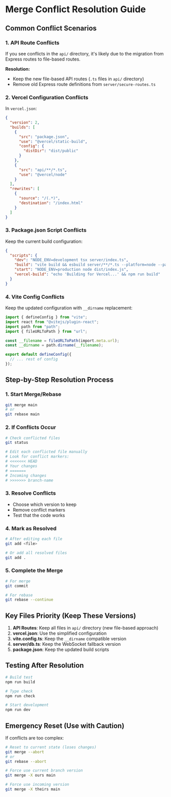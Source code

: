 # Merge Conflict Resolution Guide

## Common Conflict Scenarios

### 1. **API Route Conflicts**

If you see conflicts in the `api/` directory, it's likely due to the migration from Express routes to file-based routes.

**Resolution:**
- Keep the new file-based API routes (`.ts` files in `api/` directory)
- Remove old Express route definitions from `server/secure-routes.ts`

### 2. **Vercel Configuration Conflicts**

In `vercel.json`:
```json
{
  "version": 2,
  "builds": [
    {
      "src": "package.json",
      "use": "@vercel/static-build",
      "config": {
        "distDir": "dist/public"
      }
    },
    {
      "src": "api/**/*.ts",
      "use": "@vercel/node"
    }
  ],
  "rewrites": [
    {
      "source": "/(.*)",
      "destination": "/index.html"
    }
  ]
}
```

### 3. **Package.json Script Conflicts**

Keep the current build configuration:
```json
{
  "scripts": {
    "dev": "NODE_ENV=development tsx server/index.ts",
    "build": "vite build && esbuild server/**/*.ts --platform=node --packages=external --format=esm --outdir=dist --target=node18",
    "start": "NODE_ENV=production node dist/index.js",
    "vercel-build": "echo 'Building for Vercel...' && npm run build"
  }
}
```

### 4. **Vite Config Conflicts**

Keep the updated configuration with `__dirname` replacement:
```typescript
import { defineConfig } from "vite";
import react from "@vitejs/plugin-react";
import path from "path";
import { fileURLToPath } from "url";

const __filename = fileURLToPath(import.meta.url);
const __dirname = path.dirname(__filename);

export default defineConfig({
  // ... rest of config
});
```

## Step-by-Step Resolution Process

### 1. Start Merge/Rebase
```bash
git merge main
# or
git rebase main
```

### 2. If Conflicts Occur
```bash
# Check conflicted files
git status

# Edit each conflicted file manually
# Look for conflict markers:
# <<<<<<< HEAD
# Your changes
# =======
# Incoming changes
# >>>>>>> branch-name
```

### 3. Resolve Conflicts
- Choose which version to keep
- Remove conflict markers
- Test that the code works

### 4. Mark as Resolved
```bash
# After editing each file
git add <file>

# Or add all resolved files
git add .
```

### 5. Complete the Merge
```bash
# For merge
git commit

# For rebase
git rebase --continue
```

## Key Files Priority (Keep These Versions)

1. **API Routes**: Keep all files in `api/` directory (new file-based approach)
2. **vercel.json**: Use the simplified configuration
3. **vite.config.ts**: Keep the `__dirname` compatible version
4. **server/db.ts**: Keep the WebSocket fallback version
5. **package.json**: Keep the updated build scripts

## Testing After Resolution

```bash
# Build test
npm run build

# Type check
npm run check

# Start development
npm run dev
```

## Emergency Reset (Use with Caution)

If conflicts are too complex:
```bash
# Reset to current state (loses changes)
git merge --abort
# or
git rebase --abort

# Force use current branch version
git merge -X ours main

# Force use incoming version
git merge -X theirs main
```